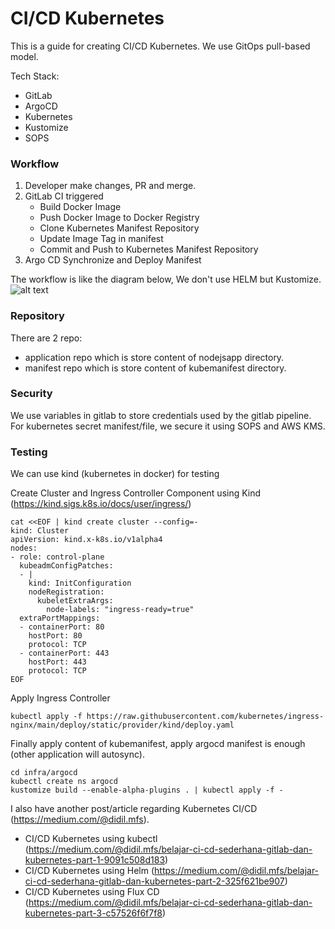 # CI/CD Kubernetes
This is a guide for creating CI/CD Kubernetes. We use GitOps pull-based model. 

Tech Stack:
- GitLab
- ArgoCD
- Kubernetes
- Kustomize
- SOPS

### Workflow

1. Developer make changes, PR and merge.
2. GitLab CI triggered
   - Build Docker Image
   - Push Docker Image to Docker Registry
   - Clone Kubernetes Manifest Repository
   - Update Image Tag in manifest
   - Commit and Push to Kubernetes Manifest Repository
3. Argo CD Synchronize and Deploy Manifest

The workflow is like the diagram below, We don't use HELM but Kustomize.
![alt text](https://miro.medium.com/max/1400/1*9q37KuHZFWC7XOZRSQpJ6Q.png)

### Repository
There are 2 repo:
- application repo which is store content of nodejsapp directory.
- manifest repo which is store content of kubemanifest directory.

### Security
We use variables in gitlab to store credentials used by the gitlab pipeline. <br>
For kubernetes secret manifest/file, we secure it using SOPS and AWS KMS.

### Testing
We can use kind (kubernetes in docker) for testing

Create Cluster and Ingress Controller Component using Kind (https://kind.sigs.k8s.io/docs/user/ingress/)
```
cat <<EOF | kind create cluster --config=-
kind: Cluster
apiVersion: kind.x-k8s.io/v1alpha4
nodes:
- role: control-plane
  kubeadmConfigPatches:
  - |
    kind: InitConfiguration
    nodeRegistration:
      kubeletExtraArgs:
        node-labels: "ingress-ready=true"
  extraPortMappings:
  - containerPort: 80
    hostPort: 80
    protocol: TCP
  - containerPort: 443
    hostPort: 443
    protocol: TCP
EOF
```
Apply Ingress Controller
```
kubectl apply -f https://raw.githubusercontent.com/kubernetes/ingress-nginx/main/deploy/static/provider/kind/deploy.yaml
```
Finally apply content of kubemanifest, apply argocd manifest is enough (other application will autosync).
```
cd infra/argocd
kubectl create ns argocd
kustomize build --enable-alpha-plugins . | kubectl apply -f -
```

I also have another post/article regarding Kubernetes CI/CD (https://medium.com/@didil.mfs).
- CI/CD Kubernetes using kubectl (https://medium.com/@didil.mfs/belajar-ci-cd-sederhana-gitlab-dan-kubernetes-part-1-9091c508d183)
- CI/CD Kubernetes using Helm (https://medium.com/@didil.mfs/belajar-ci-cd-sederhana-gitlab-dan-kubernetes-part-2-325f621be907)
- CI/CD Kubernetes using Flux CD (https://medium.com/@didil.mfs/belajar-ci-cd-sederhana-gitlab-dan-kubernetes-part-3-c57526f6f7f8)
